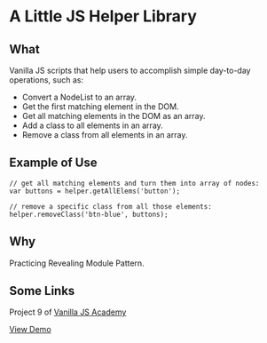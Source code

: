 # A Little JS Helper Library

## What

Vanilla JS scripts that help users to accomplish simple day-to-day operations, such as:

* Convert a NodeList to an array.
* Get the first matching element in the DOM.
* Get all matching elements in the DOM as an array.
* Add a class to all elements in an array.
* Remove a class from all elements in an array.

## Example of Use

```
// get all matching elements and turn them into array of nodes:
var buttons = helper.getAllElems('button');

// remove a specific class from all those elements:
helper.removeClass('btn-blue', buttons);
```

## Why

Practicing Revealing Module Pattern.  

## Some Links

Project 9 of [Vanilla JS Academy](https://vanillajsacademy.com/)

[View Demo](https://mashablair.github.io/helper-library/)
